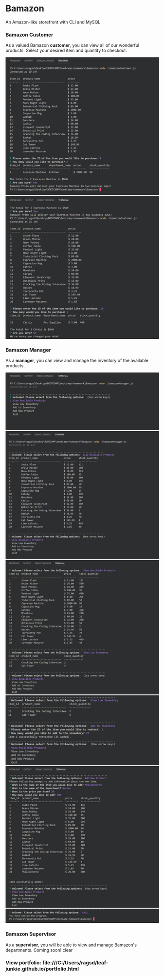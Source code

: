 # Bamazon
An Amazon-like storefront with CLI and MySQL

### Bamazon Customer
As a valued Bamazon **customer**, you can view all of our wonderful products.
Select your desired item and quantity to checkout.

![Image 1](/assets/images/img-1.png)
![Image 2](/assets/images/img-2.png)

### Bamazon Manager
As a **manager**, you can view and manage the inventory of the available products. 

![Image 3](/assets/images/img-3.png)
![Image 4](/assets/images/img-4.png)
![Image 5](/assets/images/img-5.png)
![Image 6](/assets/images/img-6.png)
![Image 7](/assets/images/img-7.png)
![Image 8](/assets/images/img-8.png)

### Bamazon Supervisor
As a **supervisor**, you will be able to view and manage Bamazon's departments.
Coming soon!
clear

### View portfolio: file:///C:/Users/ragsd/leaf-junkie.github.io/portfolio.html